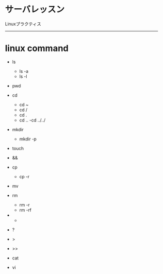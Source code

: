# サーバレッスン
Linuxプラクティス
***
# linux command
- ls
  - ls -a
  - ls -l

- pwd

- cd
  - cd ~
  - cd /
  - cd .
  - cd ..
  -cd ../../

- mkdir
  - mkdir -p

- touch

- &&

- cp
  - cp -r

- mv

- rm
  - rm -r
  - rm -rf

- *
- ?
- \>
- \>>
- cat
- vi
